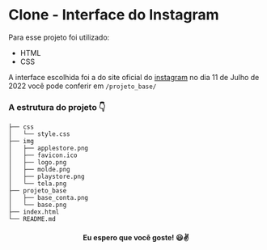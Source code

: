 # Clone - Interface do Instagram

Para esse projeto foi utilizado:
- HTML
- CSS

A interface escolhida foi a do site oficial do [instagram](https://www.instagram.com/) no dia 11 de Julho de 2022
você pode conferir em `/projeto_base/`

### A estrutura do projeto 👇
```
├── css
│   └── style.css
├── img
│   ├── applestore.png
│   ├── favicon.ico
│   ├── logo.png
│   ├── molde.png
│   ├── playstore.png
│   └── tela.png
├── projeto_base
│   ├── base_conta.png
│   └── base.png
├── index.html
└── README.md
```
<h4 align="center"> Eu espero que você goste! 😃✌️</h4>